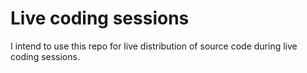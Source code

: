 # Live coding sessions

I intend to use this repo for live distribution of source code during live coding sessions.
